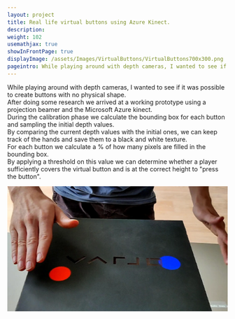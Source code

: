 ```yaml
---
layout: project
title: Real life virtual buttons using Azure Kinect.
description: 
weight: 102
usemathjax: true
showInFrontPage: true
displayImage: /assets/Images/VirtualButtons/VirtualButtons700x300.png
pageintro: While playing around with depth cameras, I wanted to see if it was possible to create buttons with no physical shape.
---
```


While playing around with depth cameras, I wanted to see if it was possible to create buttons with no physical shape.  
After doing some research we arrived at a working prototype using a projection beamer and the Microsoft Azure kinect.  
During the calibration phase we calculate the bounding box for each button and sampling the initial depth values.  
By comparing the current depth values with the initial ones, we can keep track of the hands and save them to a black and white texture.   
For each button we calculate a % of how many pixels are filled in the bounding box.  
By applying a threshold on this value we can determine whether a player sufficiently covers the virtual button and is at the correct height to "press the button".

<div class="row">
        <div class="col-lg-6">
            <img class="img-fluid rounded mb-4" src="/assets/Images/VirtualButtons/buttons1900x1080.webp" alt="">
        </div>
    </div>